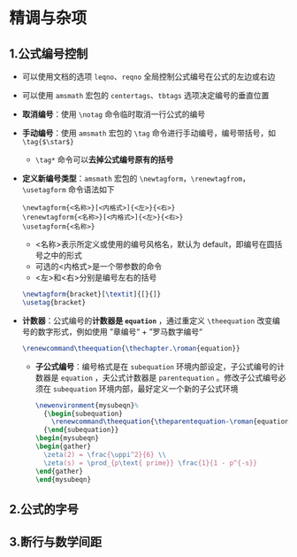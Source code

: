 # 精调与杂项

## 1.公式编号控制

- 可以使用文档的选项 `leqno`、`reqno` 全局控制公式编号在公式的左边或右边

- 可以使用 `amsmath` 宏包的 `centertags`、`tbtags` 选项决定编号的垂直位置

- **取消编号**：使用 `\notag` 命令临时取消一行公式的编号

- **手动编号**：使用 `amsmath` 宏包的 `\tag` 命令进行手动编号，编号带括号，如`\tag{$\star$}`

  - `\tag*` 命令可以**去掉公式编号原有的括号** 

- **定义新编号类型**：`amsmath` 宏包的 `\newtagform`，`\renewtagfrom`，`\usetagform` 命令语法如下

  ```
  \newtagform{<名称>}[<内格式>]{<左>}{<右>}
  \renewtagform{<名称>}[<内格式>]{<左>}{<右>}
  \usetagform{<名称>}
  ```

  - <名称>表示所定义或使用的编号风格名，默认为 default，即编号在圆括号之中的形式
  - 可选的<内格式>是一个带参数的命令
  - <左>和<右>分别是编号左右的括号

  ```latex
  \newtagform{bracket}[\textit]{[}{]}
  \usetag{bracket}
  ```

- **计数器**：公式编号的**计数器是 `equation`** ，通过重定义 `\theequation` 改变编号的数字形式，例如使用 ”章编号“ + ”罗马数字编号“

  ```latex
  \renewcommand\theequation{\thechapter.\roman{equation}}
  ```
  
  - **子公式编号**：编号格式是在 `subequation` 环境内部设定，子公式编号的计数器是 `equation` ，夫公式计数器是 `parentequation` 。修改子公式编号必须在 `subequation` 环境内部，最好定义一个新的子公式环境
  
    ```latex
    \newenvironment{mysubeqn}%
      {\begin{subequation}
        \renewcommand\theequation{\theparentequation-\roman{equation}}}%
      {\end{subequation}}
    \begin{mysubeqn}
    \begin{gather}
      \zeta(2) = \frac{\uppi^2}{6} \\
      \zeta(s) = \prod_{p\text{ prime}} \frac{1}{1 - p^{-s}}
    \end{gather}
    \end{mysubeqn}
    ```
  
    

## 2.公式的字号



## 3.断行与数学间距